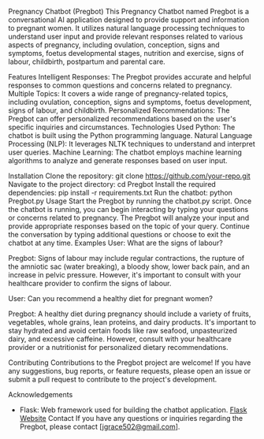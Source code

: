 Pregnancy Chatbot (Pregbot)
This Pregnancy Chatbot named Pregbot is a conversational AI application designed to provide support and information to pregnant women. 
It utilizes natural language processing techniques to understand user input and provide relevant responses related to various aspects 
of pregnancy, including ovulation, conception, signs and symptoms, foetus developmental stages, nutrition and exercise, signs of labour, childbirth, postpartum and parental care.

Features
Intelligent Responses: The Pregbot provides accurate and helpful responses to common questions and concerns related to pregnancy.
Multiple Topics: It covers a wide range of pregnancy-related topics, including ovulation, conception, signs and symptoms, foetus development, signs of labour, and childbirth.
Personalized Recommendations: The Pregbot can offer personalized recommendations based on the user's specific inquiries and circumstances.
Technologies Used
Python: The chatbot is built using the Python programming language.
Natural Language Processing (NLP): It leverages NLTK techniques to understand and interpret user queries.
Machine Learning: The chatbot employs machine learning algorithms to analyze and generate responses based on user input.

Installation
Clone the repository: git clone https://github.com/your-repo.git
Navigate to the project directory: cd Pregbot
Install the required dependencies: pip install -r requirements.txt
Run the chatbot: python Pregbot.py
Usage
Start the Pregbot by running the chatbot.py script.
Once the chatbot is running, you can begin interacting by typing your questions or concerns related to pregnancy.
The Pregbot will analyze your input and provide appropriate responses based on the topic of your query.
Continue the conversation by typing additional questions or choose to exit the chatbot at any time.
Examples
User: What are the signs of labour?

Pregbot: Signs of labour may include regular contractions, the rupture of the amniotic sac (water breaking), a bloody show, lower back pain, and an increase in pelvic pressure. However, it's important to consult with your healthcare provider to confirm the signs of labour.

User: Can you recommend a healthy diet for pregnant women?

Pregbot: A healthy diet during pregnancy should include a variety of fruits, vegetables, whole grains, lean proteins, and dairy products. It's important to stay hydrated and avoid certain foods like raw seafood, unpasteurized dairy, and excessive caffeine. However, consult with your healthcare provider or a nutritionist for personalized dietary recommendations.

Contributing
Contributions to the Pregbot project are welcome! If you have any suggestions, bug reports, or feature requests, please open an issue or submit a pull request to contribute to the project's development.

Acknowledgements
- Flask: Web framework used for building the chatbot application. [Flask Website](https://flask.palletsprojects.com/)
Contact
If you have any questions or inquiries regarding the Pregbot, please contact [jgrace502@gmail.com].

